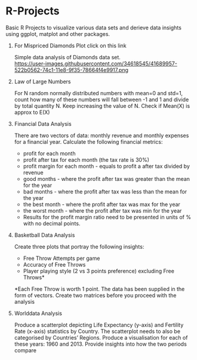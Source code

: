 # R-Projects
Basic R Projects to visualize various data sets and derieve data insights using ggplot, matplot and other packages.

1. For Mispriced Diamonds Plot click on this link

   Simple data analysis of Diamonds data set.   
   https://user-images.githubusercontent.com/34618545/41689957-522b0562-74c1-11e8-9f35-78664f4e9917.png

2. Law of Large Numbers

   For N random normally distributed numbers with mean=0 and std=1, count how many of these numbers will fall between -1 and 1 and divide      by total quantity N. Keep increasing the value of N.
   Check if Mean(X) is approx to E(X)
   
3. Financial Data Analysis

   There are two vectors of data: monthly revenue and monthly expenses for a financial year. Calculate the following financial metrics:
   - profit for each month
   - profit after tax for each month (the tax rate is 30%)
   - profit margin for each month - equals to profit a after tax divided by revenue
   - good months - where the profit after tax was greater than the mean for the year
   - bad months - where the profit after tax was less than the mean for the year
   - the best month - where the profit after tax was max for the year
   - the worst month - where the profit after tax was min for the year
   - Results for the profit margin ratio need to be presented in units of % with no
     decimal points.
   
 4. Basketball Data Analysis
   
    Create three plots that portray the following insights:
    - Free Throw Attempts per game
    - Accuracy of Free Throws
    - Player playing style (2 vs 3 points preference) excluding Free Throws*
   
    *Each Free Throw is worth 1 point. The data has been supplied in the form of vectors. Create two matrices before you proceed with        the analysis
    
 5. Worlddata Analysis
 
    Produce a scatterplot depicting Life Expectancy (y-axis) and Fertility Rate (x-axis) statistics by Country. The scatterplot needs to     also be categorised by Countries’ Regions. Produce a visualisation for each of these years: 1960 and 2013. Provide insights into how     the two periods compare
 

